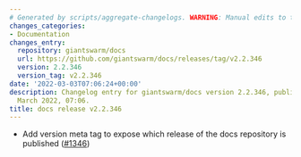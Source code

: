 ```yaml
---
# Generated by scripts/aggregate-changelogs. WARNING: Manual edits to this files will be overwritten.
changes_categories:
- Documentation
changes_entry:
  repository: giantswarm/docs
  url: https://github.com/giantswarm/docs/releases/tag/v2.2.346
  version: 2.2.346
  version_tag: v2.2.346
date: '2022-03-03T07:06:24+00:00'
description: Changelog entry for giantswarm/docs version 2.2.346, published on 03
  March 2022, 07:06.
title: docs release v2.2.346
---
```


- Add version meta tag to expose which release of the docs repository is published ([#1346](https://github.com/giantswarm/docs/pull/1346))
